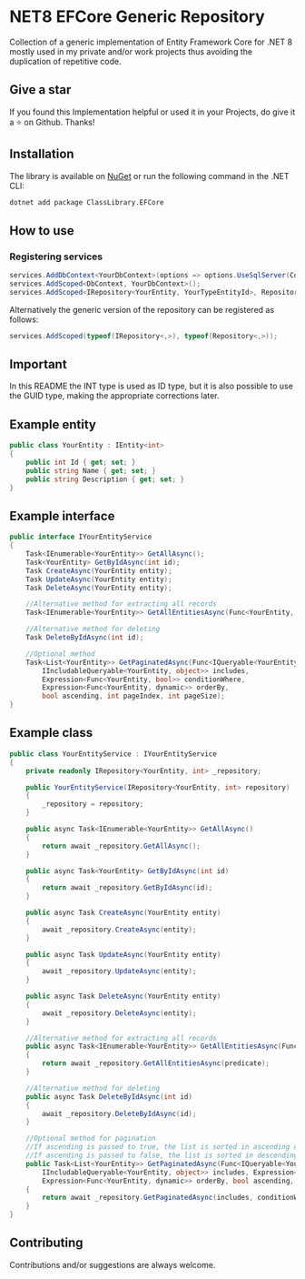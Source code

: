 # NET8 EFCore Generic Repository
Collection of a generic implementation of Entity Framework Core for .NET 8 mostly used in my private and/or work projects thus avoiding the duplication of repetitive code.

## Give a star
If you found this Implementation helpful or used it in your Projects, do give it a :star: on Github. Thanks!

## Installation
The library is available on [NuGet](https://www.nuget.org/packages/ClassLibrary.EFCore) or run the following command in the .NET CLI:

```bash
dotnet add package ClassLibrary.EFCore
```

## How to use

### Registering services

```csharp
services.AddDbContext<YourDbContext>(options => options.UseSqlServer(Configuration.GetConnectionString("DefaultConnection")));
services.AddScoped<DbContext, YourDbContext>();
services.AddScoped<IRepository<YourEntity, YourTypeEntityId>, Repository<YourEntity, YourTypeEntityId>>();
```

Alternatively the generic version of the repository can be registered as follows:

```csharp
services.AddScoped(typeof(IRepository<,>), typeof(Repository<,>));
```

## Important

In this README the INT type is used as ID type, but it is also possible to use the GUID type, making the appropriate corrections later.

## Example entity

```csharp
public class YourEntity : IEntity<int>
{
    public int Id { get; set; }
    public string Name { get; set; }
    public string Description { get; set; }
}
```

## Example interface

```csharp
public interface IYourEntityService
{
    Task<IEnumerable<YourEntity>> GetAllAsync();
    Task<YourEntity> GetByIdAsync(int id);
    Task CreateAsync(YourEntity entity);
    Task UpdateAsync(YourEntity entity);
    Task DeleteAsync(YourEntity entity);

    //Alternative method for extracting all records
    Task<IEnumerable<YourEntity>> GetAllEntitiesAsync(Func<YourEntity, bool> predicate)

    //Alternative method for deleting
    Task DeleteByIdAsync(int id);

    //Optional method
    Task<List<YourEntity>> GetPaginatedAsync(Func<IQueryable<YourEntity>,
        IIncludableQueryable<YourEntity, object>> includes,
        Expression<Func<YourEntity, bool>> conditionWhere,
        Expression<Func<YourEntity, dynamic>> orderBy,
        bool ascending, int pageIndex, int pageSize);
}
```

## Example class

```csharp
public class YourEntityService : IYourEntityService
{
    private readonly IRepository<YourEntity, int> _repository;

    public YourEntityService(IRepository<YourEntity, int> repository)
    {
        _repository = repository;
    }

    public async Task<IEnumerable<YourEntity>> GetAllAsync()
    {
        return await _repository.GetAllAsync();
    }

    public async Task<YourEntity> GetByIdAsync(int id)
    {
        return await _repository.GetByIdAsync(id);
    }

    public async Task CreateAsync(YourEntity entity)
    {
        await _repository.CreateAsync(entity);
    }

    public async Task UpdateAsync(YourEntity entity)
    {
        await _repository.UpdateAsync(entity);
    }

    public async Task DeleteAsync(YourEntity entity)
    {
        await _repository.DeleteAsync(entity);
    }

    //Alternative method for extracting all records
    public async Task<IEnumerable<YourEntity>> GetAllEntitiesAsync(Func<YourEntity, bool> predicate)
    {
        return await _repository.GetAllEntitiesAsync(predicate);
    }

    //Alternative method for deleting
    public async Task DeleteByIdAsync(int id)
    {
        await _repository.DeleteByIdAsync(id);
    }

    //Optional method for pagination
    //If ascending is passed to true, the list is sorted in ascending order.
    //If ascending is passed to false, the list is sorted in descending order.
    public Task<List<YourEntity>> GetPaginatedAsync(Func<IQueryable<YourEntity>,
        IIncludableQueryable<YourEntity, object>> includes, Expression<Func<YourEntity, bool>> conditionWhere,
        Expression<Func<YourEntity, dynamic>> orderBy, bool ascending, int pageIndex, int pageSize)
    {
        return await _repository.GetPaginatedAsync(includes, conditionWhere, orderBy, ascending, pageIndex, pageSize);
    }
}
```

## Contributing

Contributions and/or suggestions are always welcome.